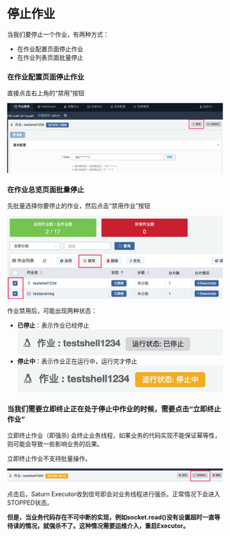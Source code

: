 # 停止作业

当我们要停止一个作业，有两种方式：

- 在作业配置页面停止作业
- 在作业列表页面批量停止

### 在作业配置页面停止作业

直接点击右上角的“禁用”按钮

![disable_job](_media/disable_job.jpg)

### 在作业总览页面批量停止

先批量选择你要停止的作业，然后点击“禁用作业”按钮

![disable_job](_media/batch_disable_job.jpg)

 

作业禁用后，可能出现两种状态：

- **已停止**：表示作业已经停止 ![disable_job](_media/job_is_stopped.jpg)
- **停止中**：表示作业正在运行中，运行完才停止![disable_job](_media/job_is_stopping.jpg)

### **当我们需要立即终止正在处于停止中作业的时候，需要点击“立即终止作业”**

立即终止作业（即强杀) 会终止业务线程，如果业务的代码实现不能保证幂等性，则可能会导致一些影响业务的后果。

立即终止作业不支持批量操作。

![forcestop](_media/job_force_stop.jpg)

点击后，Saturn Executor收到信号即会对业务线程进行强杀。正常情况下会进入STOPPED状态。

**但是，当业务代码存在不可中断的实现，例如socket.read()没有设置超时一直等待读的情况，就强杀不了。这种情况需要运维介入，重启Executor。**